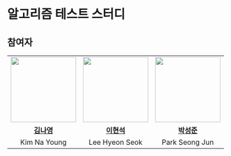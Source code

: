 # 알고리즘 테스트 스터디

## 참여자

<table>
  <tr>
    <td align="center"><a href="https://github.com/kny3037"><img src="https://avatars.githubusercontent.com/kny3037" width="150px;" alt="">
    <td align="center"><a href="https://github.com/bbbbooo"><img src="https://avatars.githubusercontent.com/bbbbooo" width="150px;" alt="">
      <td align="center"><a href="https://github.com/myrhymetree"><img src="https://avatars.githubusercontent.com/myrhymetree" width="150px;" alt="">
    </td>
  </tr>
  <tr>
    <td align="center"><a href="https://github.com/kny3037"><b>김나영</b></td>
    <td align="center"><a href="https://github.com/bbbbooo"><b>이현석</b></td>
      <td align="center"><a href="https://github.com/myrhymetree"><b>박성준</b></td>
  </tr>

  <tr>
    <td align="center">Kim Na Young</td>
    <td align="center">Lee Hyeon Seok</td>
    <td align="center">Park Seong Jun</td>
  </tr>
</table>
